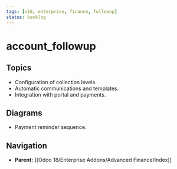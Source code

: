 ```yaml
---
tags: [v18, enterprise, finance, followup]
status: backlog
---
```

# account_followup

## Topics
- Configuration of collection levels.
- Automatic communications and templates.
- Integration with portal and payments.

## Diagrams
- Payment reminder sequence.






## Navigation
- **Parent:** [[Odoo 18/Enterprise Addons/Advanced Finance/Index]]
